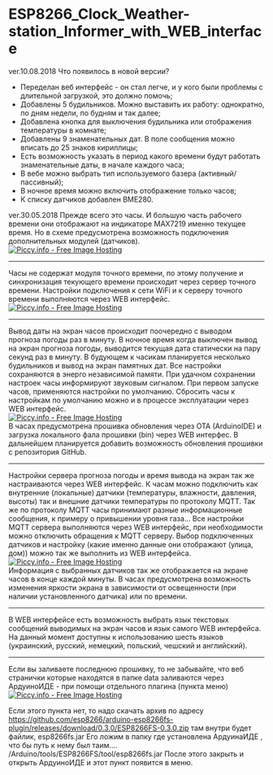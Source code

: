 # ESP8266_Clock_Weather-station_Informer_with_WEB_interface
ver.10.08.2018
Что появилось в новой версии?
- Переделан веб интерфейс - он стал легче, и у кого были проблемы с длительной загрузкой, это должно помочь;
- Добавлены 5 будильников. Можно выставить их работу: однократно, по дням недели, по будням и так далее;
- Добавлена кнопка для выключения будильника или отображения температуры в комнате;
- Добавлены 9 знаменательных дат. В поле сообщения можно вписать до 25 знаков кириллицы;
- Есть возможность указать в период какого времени будут работать знаменательные даты, в начале каждого часа;
- В вебе можно выбрать тип используемого базера (активный/пассивный);
- В ночное время можно включить отображение только часов;
- К списку датчиков добавлен BME280.

ver.30.05.2018
Прежде всего это часы. И большую часть рабочего времени они отображают на индикаторе MAX7219 именно текущее время.
Но в схеме предусмотрена возможность подключения дополнительных модулей (датчиков).<br>
<a href="http://piccy.info/view3/12360464/594acf6bf9a9d7ea4c14f5a5d28b6adc/" target="_blank"><img src="http://i.piccy.info/i9/f43215e4812b2f8cfb1658b43002ab1a/1527264109/40402/1246814/oy5jqpcv701fldb1lalsd6s31_500.jpg" alt="Piccy.info - Free Image Hosting" border="0" /></a><a href="http://i.piccy.info/a3c/2018-05-25-16-01/i9-12360464/500x303-r" target="_blank"><img src="http://i.piccy.info/a3/2018-05-25-16-01/i9-12360464/500x303-r/i.gif" alt="" border="0" /></a>
<hr>
Часы не содержат модуля точного времени, по этому получение и синхронизация текующего времени происходит через сервер точного времени.
Настройки подключения к сети WiFi и к серверу точного времени выполняются через WEB интерфейс.
<br>
<a href="http://piccy.info/view3/12426813/08bfcd44411ef9276079fcab12083123/" target="_blank"><img src="http://i.piccy.info/i9/c396339543532732b6d8dd1f1817873e/1529447965/103375/1248178/Bezymiannyi.jpg" alt="Piccy.info - Free Image Hosting" border="0" /></a><a href="http://i.piccy.info/a3c/2018-06-19-22-52/i9-12426813/512x620-r" target="_blank"><img src="http://i.piccy.info/a3/2018-06-19-22-52/i9-12426813/512x620-r/i.gif" alt="" border="0" /></a><hr>
Вывод даты на экран часов происходит поочередно с выводом прогноза погоды раз в минуту.
В ночное время когда выключен вывод на экран прогноза погоды, выводится текущая дата статически на пару секунд раз в минуту.
В будующем к часикам планируется несколько будильников и вывод на экран памятных дат.
Все настройки сохраняются в энерго независимой памяти.
При удачном сохранении настроек часы информируют звуковым сигналом.
При первом запуске часов, применяются настройки по умолчанию.
Сбросить часы к настройкам по умолчанию можно и в процессе эксплуатации через WEB интерфейс.<br>
<a href="http://piccy.info/view3/12426832/af44cb80707917dba031457f2e145eed/" target="_blank"><img src="http://i.piccy.info/i9/ba873a1a8317e0cf61de61ea485f5010/1529449021/116096/1248178/Bezymiannyi.jpg" alt="Piccy.info - Free Image Hosting" border="0" /></a><a href="http://i.piccy.info/a3c/2018-06-19-22-57/i9-12426832/499x586-r" target="_blank"><img src="http://i.piccy.info/a3/2018-06-19-22-57/i9-12426832/499x586-r/i.gif" alt="" border="0" /></a><br>
В часах предусмотрена прошивка обновления через OTA (ArduinoIDE) и загрузка локального фала прошивки (bin) через WEB интерфес.
В дальнейшем планируется добавить возможность обновления прошивки с репозитория GitHub.<hr>
Настройки сервера прогноза погоды и время вывода на экран так же настраиваются через WEB интерфейс.
К часам можно подключить как внутренние (локальные) датчики (температуры, влажности, давления, высоты) так и внешние датчики температуры по протоколу MQTT.
Так же по протоколу MQTT часы принимают разные информационные сообщения, к примеру о привышении уровня газа...
Все настройки MQTT сервера выполняются через WEB интерфейс, при необходимости можно отключить обращения к MQTT серверу.
Выбор подключенных датчиков и настройку (какие именно данные они отображают (улица, дом)) можно так же выполнить из WEB интерфейса.<br>
<a href="http://piccy.info/view3/12426834/f49f7a5bf939f67c07da2b7a46782b79/" target="_blank"><img src="http://i.piccy.info/i9/3184c3b4974ae53090966cc2ca88ba60/1529449161/106693/1248178/Bezymiannyi.jpg" alt="Piccy.info - Free Image Hosting" border="0" /></a><a href="http://i.piccy.info/a3c/2018-06-19-22-59/i9-12426834/507x632-r" target="_blank"><img src="http://i.piccy.info/a3/2018-06-19-22-59/i9-12426834/507x632-r/i.gif" alt="" border="0" /></a><br>
Информация с выбранных датчиков так же отображается на экране часов в конце каждой минуты.
В часах предусмотрена возможность изменения яркости экрана в зависимости от освещенности (при наличии установленного датчика) или по времени.<hr>
В WEB интерфейсе есть возможность выбрать язык текстовых сообщений выводимых на экран часов и язык самого WEB интерфейса.
На данный момент доступны к использованию шесть языков (украинский, русский, немецкий, польский, чешский и английский).
<hr>
Если вы заливаете последнюю прошивку, то не забывайте, что веб странички которые находятся в папке data заливаются через АрдуиноИДЕ - при помощи отдельного плагина (пункта меню)
<a href="http://piccy.info/view3/12485074/2300813e8eef86cc60e60d34c998f439/" target="_blank"><img src="http://i.piccy.info/i9/577884adbef046550a4afa226bf03568/1531667966/70098/1248178/Bezymiannyi.jpg" alt="Piccy.info - Free Image Hosting" border="0" /></a><a href="http://i.piccy.info/a3c/2018-07-15-15-19/i9-12485074/386x498-r" target="_blank"><img src="http://i.piccy.info/a3/2018-07-15-15-19/i9-12485074/386x498-r/i.gif" alt="" border="0" /></a>

Если этого пункта нет, то надо скачать архив по адресу
https://github.com/esp8266/arduino-esp8266fs-plugin/releases/download/0.3.0/ESP8266FS-0.3.0.zip
там внутри будет файлик, esp8266fs.jar
Его ложим в папку где установлена АрдуинаИДЕ , что бы путь к нему был таим....
/Arduino/tools/ESP8266FS/tool/esp8266fs.jar
После этого закрыть и открыть АрдуиноИДЕ и этот пункт появится в меню.
